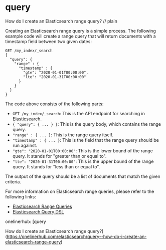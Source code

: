 # query

How do I create an Elasticsearch range query?
// plain

Creating an Elasticsearch range query is a simple process. The following example code will create a range query that will return documents with a timestamp field between two given dates:

```
GET /my_index/_search
{
  "query": {
    "range" : {
      "timestamp" : {
        "gte": "2020-01-01T00:00:00",
        "lte": "2020-01-31T00:00:00"
      }
    }
  }
}
```

The code above consists of the following parts:

* `GET /my_index/_search`: This is the API endpoint for searching in Elasticsearch.
* `{ "query": { ... } }`: This is the query body, which contains the range query.
* `"range" : { ... }`: This is the range query itself.
* `"timestamp" : { ... }`: This is the field that the range query should be run against.
* `"gte": "2020-01-01T00:00:00"`: This is the lower bound of the range query. It stands for "greater than or equal to".
* `"lte": "2020-01-31T00:00:00"`: This is the upper bound of the range query. It stands for "less than or equal to".

The output of the query should be a list of documents that match the given criteria.

For more information on Elasticsearch range queries, please refer to the following links:

* [Elasticsearch Range Queries](https://www.elastic.co/guide/en/elasticsearch/reference/current/query-dsl-range-query.html)
* [Elasticsearch Query DSL](https://www.elastic.co/guide/en/elasticsearch/reference/current/query-dsl.html)

onelinerhub: [query

How do I create an Elasticsearch range query?](https://onelinerhub.com/elasticsearch/query--how-do-i-create-an-elasticsearch-range-query)